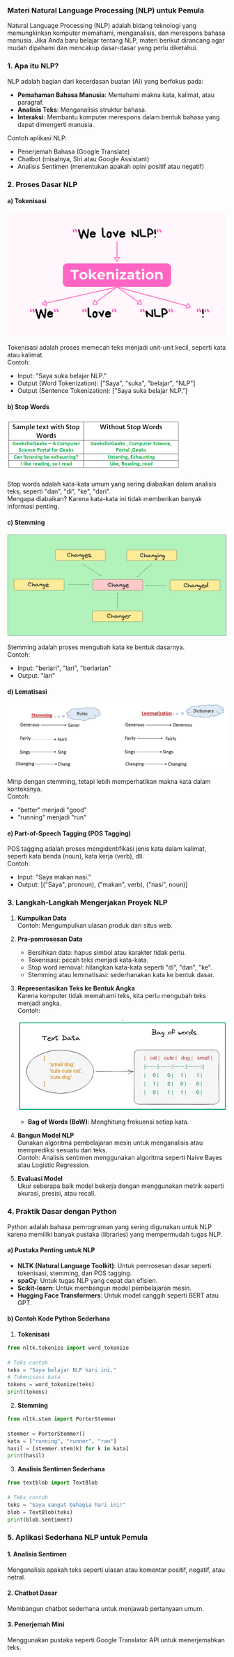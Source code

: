 ### Materi Natural Language Processing (NLP) untuk Pemula

Natural Language Processing (NLP) adalah bidang teknologi yang memungkinkan komputer memahami, menganalisis, dan merespons bahasa manusia. Jika Anda baru belajar tentang NLP, materi berikut dirancang agar mudah dipahami dan mencakup dasar-dasar yang perlu diketahui.

### 1. **Apa itu NLP?**

NLP adalah bagian dari kecerdasan buatan (AI) yang berfokus pada:
- **Pemahaman Bahasa Manusia**: Memahami makna kata, kalimat, atau paragraf.
- **Analisis Teks**: Menganalisis struktur bahasa.
- **Interaksi**: Membantu komputer merespons dalam bentuk bahasa yang dapat dimengerti manusia.

Contoh aplikasi NLP:
- Penerjemah Bahasa (Google Translate)
- Chatbot (misalnya, Siri atau Google Assistant)
- Analisis Sentimen (menentukan apakah opini positif atau negatif)

### 2. **Proses Dasar NLP**

#### a) **Tokenisasi**

![alt text](image.png)

Tokenisasi adalah proses memecah teks menjadi unit-unit kecil, seperti kata atau kalimat.  
Contoh:
- Input: "Saya suka belajar NLP."
- Output (Word Tokenization): ["Saya", "suka", "belajar", "NLP"]
- Output (Sentence Tokenization): ["Saya suka belajar NLP."]

#### b) **Stop Words**

![alt text](image-1.png)

Stop words adalah kata-kata umum yang sering diabaikan dalam analisis teks, seperti "dan", "di", "ke", "dari".  
Mengapa diabaikan? Karena kata-kata ini tidak memberikan banyak informasi penting.

#### c) **Stemming**

![alt text](image-2.png)

Stemming adalah proses mengubah kata ke bentuk dasarnya.  
Contoh:
- Input: "berlari", "lari", "berlarian"
- Output: "lari"

#### d) **Lematisasi**

![alt text](image-3.png)

Mirip dengan stemming, tetapi lebih memperhatikan makna kata dalam konteksnya.  
Contoh:
- "better" menjadi "good"
- "running" menjadi "run"

#### e) **Part-of-Speech Tagging (POS Tagging)**
POS tagging adalah proses mengidentifikasi jenis kata dalam kalimat, seperti kata benda (noun), kata kerja (verb), dll.  
Contoh:
- Input: "Saya makan nasi."
- Output: [("Saya", pronoun), ("makan", verb), ("nasi", noun)]

### 3. **Langkah-Langkah Mengerjakan Proyek NLP**

1. **Kumpulkan Data**  
   Contoh: Mengumpulkan ulasan produk dari situs web.

2. **Pra-pemrosesan Data**  
   - Bersihkan data: hapus simbol atau karakter tidak perlu.
   - Tokenisasi: pecah teks menjadi kata-kata.
   - Stop word removal: hilangkan kata-kata seperti "di", "dan", "ke".
   - Stemming atau lemmatisasi: sederhanakan kata ke bentuk dasar.

3. **Representasikan Teks ke Bentuk Angka**  
   Karena komputer tidak memahami teks, kita perlu mengubah teks menjadi angka.  
   Contoh:
   
    ![alt text](image-4.png)

   - **Bag of Words (BoW)**: Menghitung frekuensi setiap kata.

5. **Bangun Model NLP**  
   Gunakan algoritma pembelajaran mesin untuk menganalisis atau memprediksi sesuatu dari teks.  
   Contoh: Analisis sentimen menggunakan algoritma seperti Naive Bayes atau Logistic Regression.

6. **Evaluasi Model**  
   Ukur seberapa baik model bekerja dengan menggunakan metrik seperti akurasi, presisi, atau recall.

### 4. **Praktik Dasar dengan Python**

Python adalah bahasa pemrograman yang sering digunakan untuk NLP karena memiliki banyak pustaka (libraries) yang mempermudah tugas NLP.

#### a) **Pustaka Penting untuk NLP**
- **NLTK (Natural Language Toolkit)**: Untuk pemrosesan dasar seperti tokenisasi, stemming, dan POS tagging.
- **spaCy**: Untuk tugas NLP yang cepat dan efisien.
- **Scikit-learn**: Untuk membangun model pembelajaran mesin.
- **Hugging Face Transformers**: Untuk model canggih seperti BERT atau GPT.

#### b) **Contoh Kode Python Sederhana**

1. **Tokenisasi**
```python
from nltk.tokenize import word_tokenize

# Teks contoh
teks = "Saya belajar NLP hari ini."
# Tokenisasi kata
tokens = word_tokenize(teks)
print(tokens)
```

2. **Stemming**
```python
from nltk.stem import PorterStemmer

stemmer = PorterStemmer()
kata = ["running", "runner", "ran"]
hasil = [stemmer.stem(k) for k in kata]
print(hasil)
```

3. **Analisis Sentimen Sederhana**
```python
from textblob import TextBlob

# Teks contoh
teks = "Saya sangat bahagia hari ini!"
blob = TextBlob(teks)
print(blob.sentiment)
```

### 5. **Aplikasi Sederhana NLP untuk Pemula**

#### 1. **Analisis Sentimen**
Menganalisis apakah teks seperti ulasan atau komentar positif, negatif, atau netral.

#### 2. **Chatbot Dasar**
Membangun chatbot sederhana untuk menjawab pertanyaan umum.

#### 3. **Penerjemah Mini**
Menggunakan pustaka seperti Google Translator API untuk menerjemahkan teks.
